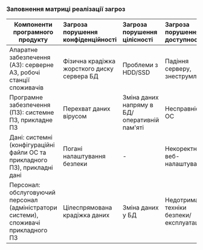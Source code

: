 ### Заповнення матриці реалізації загроз

| Компоненти програмного продукту  | Загроза порушення конфіденційності | Загроза порушення цілісності | Загроза порушення доступності |
| ------- | :--------------------------------- | :--------------------------- | :---------------------------- |
| Апаратне забезпечення (АЗ): серверне АЗ, робочі станції споживачів | Фізична крадіжка жорсткого диску сервера БД | Проблеми з HDD/SSD | Падіння серверу, знеструмлення  |
| Програмне забезпечення (ПЗ): системне ПЗ, прикладне ПЗ| Перехват даних вірусом | Зміна даних напряму в БД/оперативній пам'яті | Несправність ОС   |
| Дані: системні (конфігураційні файли ОС та прикладного ПЗ), прикладні дані  | Погані налаштування безпеки | -    | Некоректні веб-налаштування    |
| Персонал: обслуговуючий персонал (адміністратори системи), споживачі прикладного ПЗ  | Цілеспрямована крадіжка даних | Зміна даних у БД | Недотримання техніки безпеки/експлуатації |
